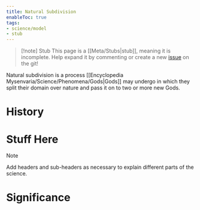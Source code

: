```yaml
---
title: Natural Subdivision
enableToc: true
tags:
- science/model
- stub
---
```


> [!note] Stub
> This page is a [[Meta/Stubs|stub]], meaning it is incomplete. Help expand it by commenting or create a new [issue](https://github.com/RagtimeGal/quartz--encyclopedia-mysenvaria/issues/new/choose) on the git!


Natural subdivision is a process [[Encyclopedia Mysenvaria/Science/Phenomena/Gods|Gods]] may undergo in which they split their domain over nature and pass it on to two or more new Gods.
# History

# Stuff Here

> [!note]
> Add headers and sub-headers as necessary to explain different parts of the science.
# Significance
